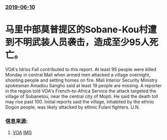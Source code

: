 ### [2019-06-10](/news/2019/06/10/index.md)

##### 
# 马里中部莫普提区的Sobane-Kou村遭到不明武装人员袭击，造成至少95人死亡。 

VOA's Idriss Fall contributed to this report. At least 95 people were killed Monday in central Mali when armed men attacked a village overnight, shooting people and setting homes on fire. Mali Interior Security Ministry spokesman Amadou Sangho said at least 19 people are missing. A reporter in the region told VOA's French-to-Africa Service the attack targeted the village of Sobanetou, near the central city of Mopti. He said the death toll may rise past 100. Initial reports said the village, inhabited by the ethnic Dogon people, was likely attacked by ethnic Fulani fighters. U.N.


### 信息来源:

1. [VOA](https://www.voanews.com/africa/least-95-killed-mali-massacre) [IMG](https://media.voltron.voanews.com/Drupal/01live-166/2019-04/501F0671-1362-4458-9972-ACEC5D46EBF5.jpg)
